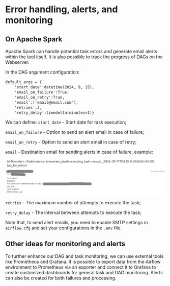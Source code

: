 # Error handling, alerts, and monitoring

## On Apache Spark

Apache Spark can handle potential task errors and generate email alerts within
the tool itself. It is also possible to track the progress of DAGs on the Webserver.

In the DAG argument configuration:

```shell
default_args = {
    'start_date':datetime(2024, 9, 15),
    'email_on_failure':True,
    'email_on_retry':True,
    'email':['email@email.com'],
    'retries':3,
    'retry_delay':timedelta(minutes=1)}
```

We can define:
`start_date` - Start date for task execution;

`email_on_failure` - Option to send an alert email in case of failure;

`email_on_retry` - Option to send an alert email in case of retry;

`email` - Destination email for sending alerts in case of failure, example:

![email](../images/email_model.png)

`retries` - The maximum number of attempts to execute the task;

`retry_delay` - The interval between attempts to execute the task;

Note that, to send alert emails, you need to enable SMTP settings in
`airflow.cfg` and set your configurations in the `.env` file.

## Other ideas for monitoring and alerts

To further enhance our DAG and task monitoring, we can use external tools like
Prometheus and Grafana. It is possible to export data from the Airflow
environment to Prometheus via an exporter and connect it to Grafana to create
customized dashboards for general task and DAG monitoring. Alerts can also be
created for both failures and processing.
